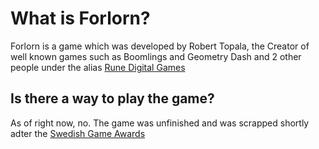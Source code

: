 # What is Forlorn?

Forlorn is a game which was developed by Robert Topala, the Creator of well known games such as Boomlings and Geometry Dash and 2 other people under the alias [Rune Digital Games](https://www.youtube.com/channel/UCDi6Bibo-8B32Q_cuEvWQJQ)

## Is there a way to play the game?

As of right now, no. The game was unfinished and was scrapped shortly adter the [Swedish Game Awards](#)

